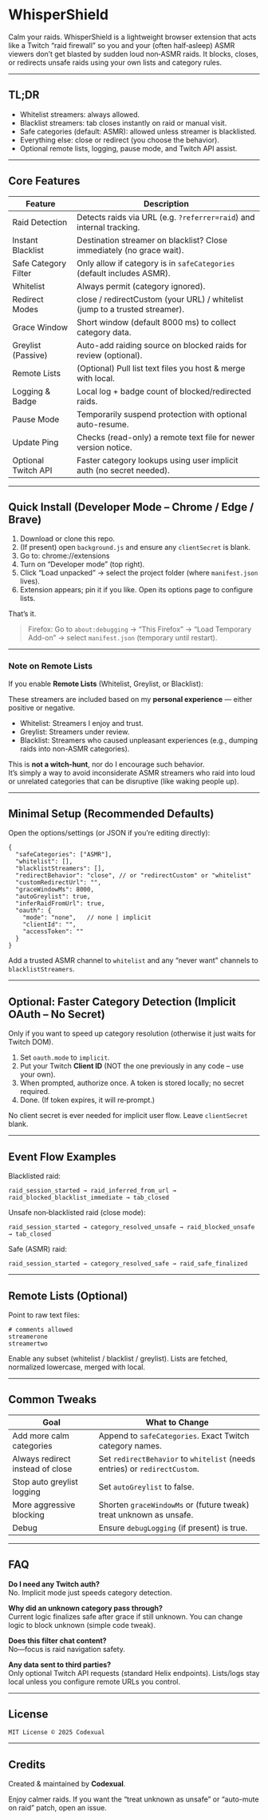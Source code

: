 # WhisperShield

Calm your raids. WhisperShield is a lightweight browser extension that acts like a Twitch “raid firewall” so you and your (often half‑asleep) ASMR viewers don’t get blasted by sudden loud non‑ASMR raids. It blocks, closes, or redirects unsafe raids using your own lists and category rules.

---

## TL;DR
- Whitelist streamers: always allowed.
- Blacklist streamers: tab closes instantly on raid or manual visit.
- Safe categories (default: ASMR): allowed unless streamer is blacklisted.
- Everything else: close or redirect (you choose the behavior).
- Optional remote lists, logging, pause mode, and Twitch API assist.

---

## Core Features

| Feature | Description |
|---------|-------------|
| Raid Detection | Detects raids via URL (e.g. `?referrer=raid`) and internal tracking. |
| Instant Blacklist | Destination streamer on blacklist? Close immediately (no grace wait). |
| Safe Category Filter | Only allow if category is in `safeCategories` (default includes ASMR). |
| Whitelist | Always permit (category ignored). |
| Redirect Modes | close / redirectCustom (your URL) / whitelist (jump to a trusted streamer). |
| Grace Window | Short window (default 8000 ms) to collect category data. |
| Greylist (Passive) | Auto-add raiding source on blocked raids for review (optional). |
| Remote Lists | (Optional) Pull list text files you host & merge with local. |
| Logging & Badge | Local log + badge count of blocked/redirected raids. |
| Pause Mode | Temporarily suspend protection with optional auto-resume. |
| Update Ping | Checks (read-only) a remote text file for newer version notice. |
| Optional Twitch API | Faster category lookups using user implicit auth (no secret needed). |

---

## Quick Install (Developer Mode – Chrome / Edge / Brave)

1. Download or clone this repo.
2. (If present) open `background.js` and ensure any `clientSecret` is blank.
3. Go to: chrome://extensions
4. Turn on “Developer mode” (top right).
5. Click “Load unpacked” → select the project folder (where `manifest.json` lives).
6. Extension appears; pin it if you like. Open its options page to configure lists.

That’s it.

> Firefox: Go to `about:debugging` → “This Firefox” → “Load Temporary Add-on” → select `manifest.json` (temporary until restart).

---

### Note on Remote Lists
If you enable **Remote Lists** (Whitelist, Greylist, or Blacklist):  

These streamers are included based on my **personal experience** — either positive or negative.  
- Whitelist: Streamers I enjoy and trust.  
- Greylist: Streamers under review.  
- Blacklist: Streamers who caused unpleasant experiences (e.g., dumping raids into non-ASMR categories).  

This is **not a witch-hunt**, nor do I encourage such behavior.  
It’s simply a way to avoid inconsiderate ASMR streamers who raid into loud or unrelated categories that can be disruptive (like waking people up).  

---

## Minimal Setup (Recommended Defaults)

Open the options/settings (or JSON if you’re editing directly):

```jsonc
{
  "safeCategories": ["ASMR"],
  "whitelist": [],
  "blacklistStreamers": [],
  "redirectBehavior": "close", // or "redirectCustom" or "whitelist"
  "customRedirectUrl": "",
  "graceWindowMs": 8000,
  "autoGreylist": true,
  "inferRaidFromUrl": true,
  "oauth": {
    "mode": "none",   // none | implicit
    "clientId": "",
    "accessToken": ""
  }
}
```

Add a trusted ASMR channel to `whitelist` and any “never want” channels to `blacklistStreamers`.

---

## Optional: Faster Category Detection (Implicit OAuth – No Secret)

Only if you want to speed up category resolution (otherwise it just waits for Twitch DOM).

1. Set `oauth.mode` to `implicit`.
2. Put your Twitch **Client ID** (NOT the one previously in any code – use your own).
3. When prompted, authorize once. A token is stored locally; no secret required.
4. Done. (If token expires, it will re‑prompt.)

No client secret is ever needed for implicit user flow. Leave `clientSecret` blank.

---

## Event Flow Examples

Blacklisted raid:
```
raid_session_started → raid_inferred_from_url → raid_blocked_blacklist_immediate → tab_closed
```

Unsafe non‑blacklisted raid (close mode):
```
raid_session_started → category_resolved_unsafe → raid_blocked_unsafe → tab_closed
```

Safe (ASMR) raid:
```
raid_session_started → category_resolved_safe → raid_safe_finalized
```

---

## Remote Lists (Optional)

Point to raw text files:
```
# comments allowed
streamerone
streamertwo
```
Enable any subset (whitelist / blacklist / greylist). Lists are fetched, normalized lowercase, merged with local.

---

## Common Tweaks

| Goal | What to Change |
|------|----------------|
| Add more calm categories | Append to `safeCategories`. Exact Twitch category names. |
| Always redirect instead of close | Set `redirectBehavior` to `whitelist` (needs entries) or `redirectCustom`. |
| Stop auto greylist logging | Set `autoGreylist` to false. |
| More aggressive blocking | Shorten `graceWindowMs` or (future tweak) treat unknown as unsafe. |
| Debug | Ensure `debugLogging` (if present) is true. |

---

## FAQ

**Do I need any Twitch auth?**  
No. Implicit mode just speeds category detection.

**Why did an unknown category pass through?**  
Current logic finalizes safe after grace if still unknown. You can change logic to block unknown (simple code tweak).

**Does this filter chat content?**  
No—focus is raid navigation safety.

**Any data sent to third parties?**  
Only optional Twitch API requests (standard Helix endpoints). Lists/logs stay local unless you configure remote URLs you control.

---

## License



```
MIT License © 2025 Codexual
```

---

## Credits

Created & maintained by **Codexual**.

Enjoy calmer raids. If you want the “treat unknown as unsafe” or “auto-mute on raid” patch, open an issue.
